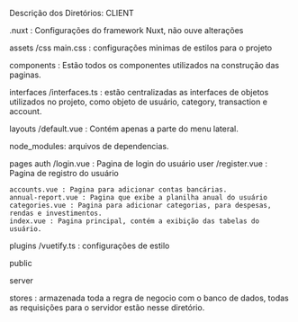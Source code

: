 
Descrição dos Diretórios: CLIENT

.nuxt : Configurações do framework Nuxt, não ouve alterações

assets
    /css
        main.css : configurações minimas de estilos para o projeto

components : Estão todos os componentes utilizados na construção das paginas.

interfaces
    /interfaces.ts : estão centralizadas as interfaces de objetos utilizados no projeto, como objeto de usuário, category, transaction e account.

layouts
    /default.vue : Contém apenas a parte do menu lateral.

node_modules: arquivos de dependencias.

pages
    auth
        /login.vue : Pagina de login do usuário
    user
        /register.vue : Pagina de registro do usuário
    
    accounts.vue : Pagina para adicionar contas bancárias.
    annual-report.vue : Pagina que exibe a planilha anual do usuário
    categories.vue : Pagina para adicionar categorias, para despesas, rendas e investimentos.
    index.vue : Pagina principal, contém a exibição das tabelas do usuário.

plugins 
    /vuetify.ts : configurações de estilo

public

server

stores : armazenada toda a regra de negocio com o banco de dados, todas as requisições para o servidor estão nesse diretório.

